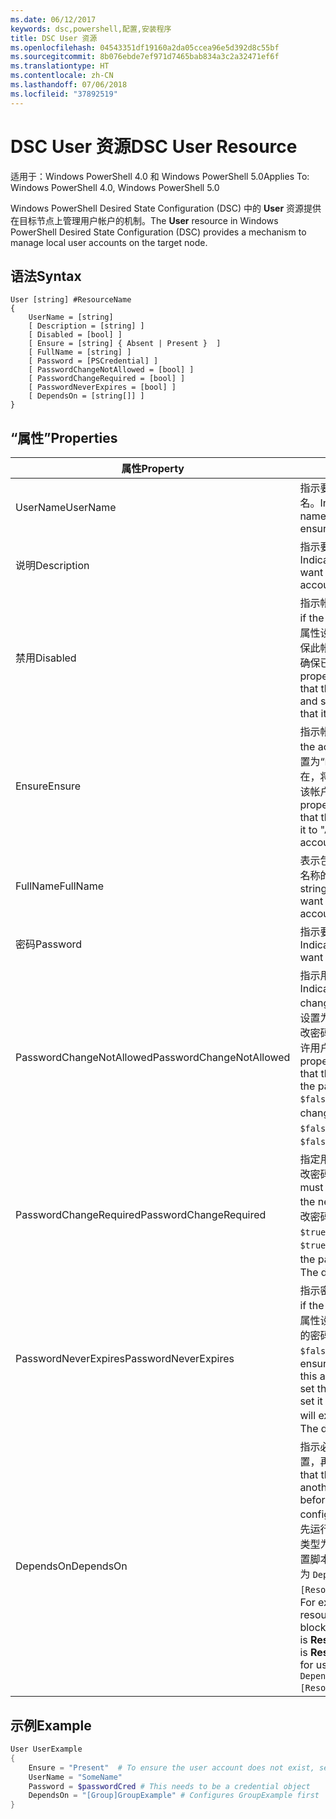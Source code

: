 ```yaml
---
ms.date: 06/12/2017
keywords: dsc,powershell,配置,安装程序
title: DSC User 资源
ms.openlocfilehash: 04543351df19160a2da05ccea96e5d392d8c55bf
ms.sourcegitcommit: 8b076ebde7ef971d7465bab834a3c2a32471ef6f
ms.translationtype: HT
ms.contentlocale: zh-CN
ms.lasthandoff: 07/06/2018
ms.locfileid: "37892519"
---
```

# <a name="dsc-user-resource"></a><span data-ttu-id="cd6a0-103">DSC User 资源</span><span class="sxs-lookup"><span data-stu-id="cd6a0-103">DSC User Resource</span></span>

<span data-ttu-id="cd6a0-104">适用于：Windows PowerShell 4.0 和 Windows PowerShell 5.0</span><span class="sxs-lookup"><span data-stu-id="cd6a0-104">Applies To: Windows PowerShell 4.0, Windows PowerShell 5.0</span></span>

<span data-ttu-id="cd6a0-105">Windows PowerShell Desired State Configuration (DSC) 中的 **User** 资源提供在目标节点上管理用户帐户的机制。</span><span class="sxs-lookup"><span data-stu-id="cd6a0-105">The **User** resource in Windows PowerShell Desired State Configuration (DSC) provides a mechanism to manage local user accounts on the target node.</span></span>

## <a name="syntax"></a><span data-ttu-id="cd6a0-106">语法</span><span class="sxs-lookup"><span data-stu-id="cd6a0-106">Syntax</span></span>

```
User [string] #ResourceName
{
    UserName = [string]
    [ Description = [string] ]
    [ Disabled = [bool] ]
    [ Ensure = [string] { Absent | Present }  ]
    [ FullName = [string] ]
    [ Password = [PSCredential] ]
    [ PasswordChangeNotAllowed = [bool] ]
    [ PasswordChangeRequired = [bool] ]
    [ PasswordNeverExpires = [bool] ]
    [ DependsOn = [string[]] ]
}
```

## <a name="properties"></a><span data-ttu-id="cd6a0-107">“属性”</span><span class="sxs-lookup"><span data-stu-id="cd6a0-107">Properties</span></span>

|  <span data-ttu-id="cd6a0-108">属性</span><span class="sxs-lookup"><span data-stu-id="cd6a0-108">Property</span></span>  |  <span data-ttu-id="cd6a0-109">说明</span><span class="sxs-lookup"><span data-stu-id="cd6a0-109">Description</span></span>   |
|---|---|
| <span data-ttu-id="cd6a0-110">UserName</span><span class="sxs-lookup"><span data-stu-id="cd6a0-110">UserName</span></span>| <span data-ttu-id="cd6a0-111">指示要确保其特定状态的帐户名。</span><span class="sxs-lookup"><span data-stu-id="cd6a0-111">Indicates the account name for which you want to ensure a specific state.</span></span>|
| <span data-ttu-id="cd6a0-112">说明</span><span class="sxs-lookup"><span data-stu-id="cd6a0-112">Description</span></span>| <span data-ttu-id="cd6a0-113">指示要用于用户帐户的说明。</span><span class="sxs-lookup"><span data-stu-id="cd6a0-113">Indicates the description you want to use for the user account.</span></span>|
| <span data-ttu-id="cd6a0-114">禁用</span><span class="sxs-lookup"><span data-stu-id="cd6a0-114">Disabled</span></span>| <span data-ttu-id="cd6a0-115">指示帐户是否已启用。</span><span class="sxs-lookup"><span data-stu-id="cd6a0-115">Indicates if the account is enabled.</span></span> <span data-ttu-id="cd6a0-116">将此属性设置为 `$true` 可确保已禁用保此帐户，将其设置为 `$false` 可确保已启用此帐户。</span><span class="sxs-lookup"><span data-stu-id="cd6a0-116">Set this property to `$true` to ensure that this account is disabled, and set it to `$false` to ensure that it is enabled.</span></span>|
| <span data-ttu-id="cd6a0-117">Ensure</span><span class="sxs-lookup"><span data-stu-id="cd6a0-117">Ensure</span></span>| <span data-ttu-id="cd6a0-118">指示帐户是否存在。</span><span class="sxs-lookup"><span data-stu-id="cd6a0-118">Indicates if the account exists.</span></span> <span data-ttu-id="cd6a0-119">将此属性设置为“Present”以确保该帐户存在，将其设置为“Absent”以确保该帐户不存在。</span><span class="sxs-lookup"><span data-stu-id="cd6a0-119">Set this property to "Present" to ensure that the account exists, and set it to "Absent" to ensure that the account does not exist.</span></span>|
| <span data-ttu-id="cd6a0-120">FullName</span><span class="sxs-lookup"><span data-stu-id="cd6a0-120">FullName</span></span>| <span data-ttu-id="cd6a0-121">表示包含要用于用户帐户的完整名称的字符串。</span><span class="sxs-lookup"><span data-stu-id="cd6a0-121">Represents a string with the full name you want to use for the user account.</span></span>|
| <span data-ttu-id="cd6a0-122">密码</span><span class="sxs-lookup"><span data-stu-id="cd6a0-122">Password</span></span>| <span data-ttu-id="cd6a0-123">指示要用于此帐户的密码。</span><span class="sxs-lookup"><span data-stu-id="cd6a0-123">Indicates the password you want to use for this account.</span></span> |
| <span data-ttu-id="cd6a0-124">PasswordChangeNotAllowed</span><span class="sxs-lookup"><span data-stu-id="cd6a0-124">PasswordChangeNotAllowed</span></span>| <span data-ttu-id="cd6a0-125">指示用户是否可以更改密码。</span><span class="sxs-lookup"><span data-stu-id="cd6a0-125">Indicates if the user can change the password.</span></span> <span data-ttu-id="cd6a0-126">将此属性设置为 `$true` 可确保用户无法更改密码，将其设置为 `$false` 可允许用户更改密码。</span><span class="sxs-lookup"><span data-stu-id="cd6a0-126">Set this property to `$true` to ensure that the user cannot change the password, and set it to `$false` to allow the user to change the password.</span></span> <span data-ttu-id="cd6a0-127">默认值为 `$false`。</span><span class="sxs-lookup"><span data-stu-id="cd6a0-127">The default value is `$false`.</span></span>|
| <span data-ttu-id="cd6a0-128">PasswordChangeRequired</span><span class="sxs-lookup"><span data-stu-id="cd6a0-128">PasswordChangeRequired</span></span>| <span data-ttu-id="cd6a0-129">指定用户下次登录时是否必须更改密码。</span><span class="sxs-lookup"><span data-stu-id="cd6a0-129">Indicates if the user must change the password at the next sign in.</span></span> <span data-ttu-id="cd6a0-130">要使用户必须更改密码，请将此属性设置为 `$true`。</span><span class="sxs-lookup"><span data-stu-id="cd6a0-130">Set this property to `$true` if the user must change the password.</span></span> <span data-ttu-id="cd6a0-131">默认值为 `$true`。</span><span class="sxs-lookup"><span data-stu-id="cd6a0-131">The default value is `$true`.</span></span>|
| <span data-ttu-id="cd6a0-132">PasswordNeverExpires</span><span class="sxs-lookup"><span data-stu-id="cd6a0-132">PasswordNeverExpires</span></span>| <span data-ttu-id="cd6a0-133">指示密码是否会过期。</span><span class="sxs-lookup"><span data-stu-id="cd6a0-133">Indicates if the password will expire.</span></span> <span data-ttu-id="cd6a0-134">将此属性设置为 `$true` 可确保此帐户的密码永不过期，将其设置为 `$false` 则密码会过期。</span><span class="sxs-lookup"><span data-stu-id="cd6a0-134">To ensure that the password for this account will never expire, set this property to `$true`, and set it to `$false` if the password will expire.</span></span> <span data-ttu-id="cd6a0-135">默认值为 `$false`。</span><span class="sxs-lookup"><span data-stu-id="cd6a0-135">The default value is `$false`.</span></span>|
| <span data-ttu-id="cd6a0-136">DependsOn</span><span class="sxs-lookup"><span data-stu-id="cd6a0-136">DependsOn</span></span> | <span data-ttu-id="cd6a0-137">指示必须先运行其他资源的配置，再配置此资源。</span><span class="sxs-lookup"><span data-stu-id="cd6a0-137">Indicates that the configuration of another resource must run before this resource is configured.</span></span> <span data-ttu-id="cd6a0-138">例如，如果你想要首先运行 ID 为 **ResourceName**、类型为 **ResourceType** 的资源配置脚本块，则使用此属性的语法为 `DependsOn = "[ResourceType]ResourceName"`。</span><span class="sxs-lookup"><span data-stu-id="cd6a0-138">For example, if the ID of the resource configuration script block that you want to run first is **ResourceName** and its type is **ResourceType**, the syntax for using this property is `DependsOn = "[ResourceType]ResourceName"`.</span></span>|

## <a name="example"></a><span data-ttu-id="cd6a0-139">示例</span><span class="sxs-lookup"><span data-stu-id="cd6a0-139">Example</span></span>

```powershell
User UserExample
{
    Ensure = "Present"  # To ensure the user account does not exist, set Ensure to "Absent"
    UserName = "SomeName"
    Password = $passwordCred # This needs to be a credential object
    DependsOn = "[Group]GroupExample" # Configures GroupExample first
}
```